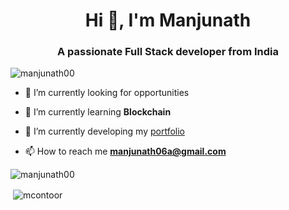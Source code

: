 <h1 align="center">Hi 👋, I'm Manjunath</h1>
<h3 align="center">A passionate Full Stack developer from India</h3>

<p align="left"> <img src="https://komarev.com/ghpvc/?username=manjunath00" alt="manjunath00" /> </p>

- 🔭 I’m currently looking for opportunities

- 🌱 I’m currently learning **Blockchain**

- 🤝 I’m currently developing my [portfolio](http://manjunath00.vercel.app/)


- 📫 How to reach me **manjunath06a@gmail.com**

<p><img align="left" src="https://github-readme-stats.vercel.app/api/top-langs/?username=manjunath00&layout=compact" alt="manjunath00" /></p>

<br />
<p></p>

<p>&nbsp;<img align="center" src="https://github-readme-stats.vercel.app/api?username=manjunath00&show_icons=true" alt="mcontoor" /></p>
